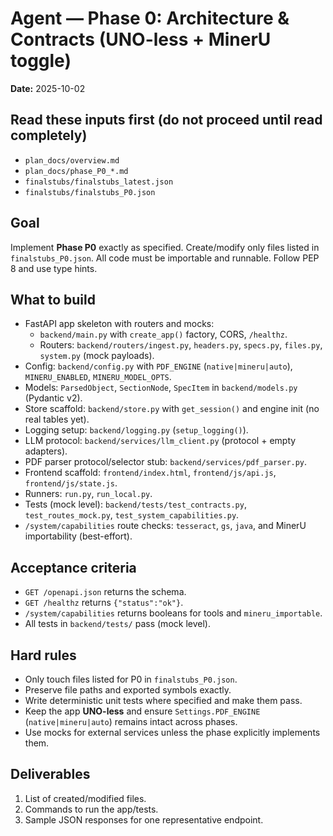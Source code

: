 # Agent — Phase 0: Architecture & Contracts (UNO-less + MinerU toggle)
**Date:** 2025-10-02

## Read these inputs first (do not proceed until read completely)
- `plan_docs/overview.md`
- `plan_docs/phase_P0_*.md`
- `finalstubs/finalstubs_latest.json`
- `finalstubs/finalstubs_P0.json`

## Goal
Implement **Phase P0** exactly as specified. Create/modify only files listed in `finalstubs_P0.json`. All code must be importable and runnable. Follow PEP 8 and use type hints.

## What to build
- FastAPI app skeleton with routers and mocks:
  - `backend/main.py` with `create_app()` factory, CORS, `/healthz`.
  - Routers: `backend/routers/ingest.py`, `headers.py`, `specs.py`, `files.py`, `system.py` (mock payloads).
- Config: `backend/config.py` with `PDF_ENGINE` (`native|mineru|auto`), `MINERU_ENABLED`, `MINERU_MODEL_OPTS`.
- Models: `ParsedObject`, `SectionNode`, `SpecItem` in `backend/models.py` (Pydantic v2).
- Store scaffold: `backend/store.py` with `get_session()` and engine init (no real tables yet).
- Logging setup: `backend/logging.py` (`setup_logging()`).
- LLM protocol: `backend/services/llm_client.py` (protocol + empty adapters).
- PDF parser protocol/selector stub: `backend/services/pdf_parser.py`.
- Frontend scaffold: `frontend/index.html`, `frontend/js/api.js`, `frontend/js/state.js`.
- Runners: `run.py`, `run_local.py`.
- Tests (mock level): `backend/tests/test_contracts.py`, `test_routes_mock.py`, `test_system_capabilities.py`.
- `/system/capabilities` route checks: `tesseract`, `gs`, `java`, and MinerU importability (best-effort).

## Acceptance criteria
- `GET /openapi.json` returns the schema.
- `GET /healthz` returns `{"status":"ok"}`.
- `/system/capabilities` returns booleans for tools and `mineru_importable`.
- All tests in `backend/tests/` pass (mock level).

## Hard rules
- Only touch files listed for P0 in `finalstubs_P0.json`.
- Preserve file paths and exported symbols exactly.
- Write deterministic unit tests where specified and make them pass.
- Keep the app **UNO-less** and ensure `Settings.PDF_ENGINE` (`native|mineru|auto`) remains intact across phases.
- Use mocks for external services unless the phase explicitly implements them.

## Deliverables
1. List of created/modified files.
2. Commands to run the app/tests.
3. Sample JSON responses for one representative endpoint.

